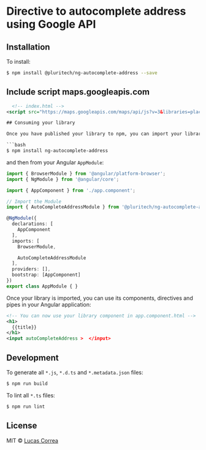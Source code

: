 # Directive to autocomplete address using Google API

## Installation

To install:

```bash
$ npm install @pluritech/ng-autocomplete-address --save
```

## Include script maps.googleapis.com
```xml
  <!-- index.html -->
<script src="https://maps.googleapis.com/maps/api/js?v=3&libraries=places"></script>

## Consuming your library

Once you have published your library to npm, you can import your library in any Angular application by running:

```bash
$ npm install ng-autocomplete-address
```

and then from your Angular `AppModule`:

```typescript
import { BrowserModule } from '@angular/platform-browser';
import { NgModule } from '@angular/core';

import { AppComponent } from './app.component';

// Import the Module
import { AutoCompleteAddressModule } from '@pluritech/ng-autocomplete-address';

@NgModule({
  declarations: [
    AppComponent
  ],
  imports: [
    BrowserModule,

    AutoCompleteAddressModule
  ],
  providers: [],
  bootstrap: [AppComponent]
})
export class AppModule { }
```

Once your library is imported, you can use its components, directives and pipes in your Angular application:

```xml
<!-- You can now use your library component in app.component.html -->
<h1>
  {{title}}
</h1>
<input autoCompleteAddress >  </input>
```

## Development

To generate all `*.js`, `*.d.ts` and `*.metadata.json` files:

```bash
$ npm run build
```

To lint all `*.ts` files:

```bash
$ npm run lint
```

## License

MIT © [Lucas Correa](mailto:lucasccorrea@gmail.com)
